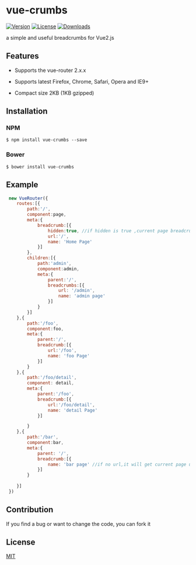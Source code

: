# vue-crumbs
[![Version](https://img.shields.io/npm/v/vue-crumbs.svg)](https://www.npmjs.com/package/vue-crumbs) [![License](https://img.shields.io/npm/l/vue-crumbs.svg)](https://www.npmjs.com/package/vue-crumbs) [![Downloads](https://img.shields.io/npm/dt/vue-crumbs.svg)](https://www.npmjs.com/package/vue-crumbs)

a simple and useful breadcrumbs for Vue2.js


## Features

- Supports the vue-router 2.x.x

- Supports latest Firefox, Chrome, Safari, Opera and IE9+
- Compact size 2KB (1KB gzipped)

## Installation

### NPM
```
$ npm install vue-crumbs --save
```

### Bower
```
$ bower install vue-crumbs 
```

## Example
```js
 new VueRouter({
 	routes:[{
 		path:'/',
 		component:page,
 		meta:{
 			breadcrumb:[{
 				hidden:true, //if hidden is true ,current page breadcrumbs will be hidden
 				url:'/',
 				name: 'Home Page'
 			}]
 		},
 		children:[{
 			path:'admin',
 			component:admin,
 			meta:{
 				parent:'/',
 				breadcrumbs:[{
 					url: '/admin',
 					name: 'admin page'
 				}]
 			}
 		}]
 	},{
 		path:'/foo',
 		component:foo,
 		meta:{
 			parent:'/',
 			breadcrumb:[{
				url:'/foo',
 				name: 'foo Page'
 			}]
 		}
 	},{
 		path:'/foo/detail',
 		component: detail,
 		meta:{
 			parent:'/foo',
 			breadcrumb:[{
				url:'/foo/detail', 
 				name: 'detail Page'
 			}]

 		}
 	},{
 		path:'/bar',
 		component:bar,
 		meta:{
 			parent: '/',
 			breadcrumb:[{
 				name: 'bar page' //if no url,it will get current page url as <router-link> path
 			}]
 		}
 	
 	}]
 })

```

## Contribution

If you find a bug or want to change the code, you can fork it

## License

[MIT](http://opensource.org/licenses/MIT)
